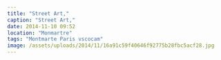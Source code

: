 ```yaml
---
title: "Street Art,"
caption: "Street Art,"
date: 2014-11-10 09:52
location: "Monmartre"
tags: "Montmarte Paris vscocam"
image: /assets/uploads/2014/11/16a91c59f40646f92775b28fbc5acf28.jpg
---
```

